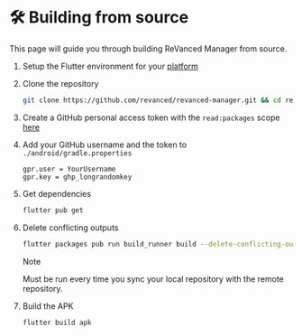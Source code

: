 # 🛠️ Building from source

This page will guide you through building ReVanced Manager from source.

1. Setup the Flutter environment for your [platform](https://docs.flutter.dev/get-started/install)

2. Clone the repository

   ```sh
   git clone https://github.com/revanced/revanced-manager.git && cd revanced-manager
   ```

3. Create a GitHub personal access token with the `read:packages` scope [here](https://github.com/settings/tokens/new?scopes=read:packages&description=ReVanced)

4. Add your GitHub username and the token to `./android/gradle.properties`

   ```properties
   gpr.user = YourUsername
   gpr.key = ghp_longrandomkey
   ```

5. Get dependencies

   ```sh
   flutter pub get
   ```

6. Delete conflicting outputs

   ```sh
   flutter packages pub run build_runner build --delete-conflicting-outputs
   ```

   > [!Note]
   > Must be run every time you sync your local repository with the remote repository.

7. Build the APK

   ```sh
   flutter build apk
   ```
